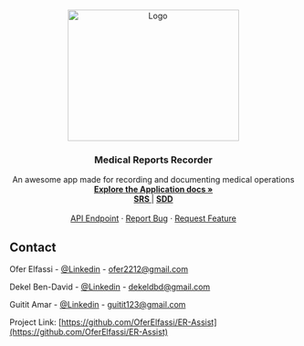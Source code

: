 
<!-- PROJECT LOGO -->
<br />
<p align="center">
  <a href="https://github.com/OferElfassi/ER-Assist">
    <img src="https://user-images.githubusercontent.com/13490629/145025078-56960c6b-9851-4c9f-b117-8261a9b54bd8.PNG" alt="Logo" width="300" height="230">
  </a>

<h3 align="center">Medical Reports Recorder</h3>

  <p align="center">
    An awesome app made for recording and documenting medical operations
    <br />
    <a href="#"><strong>Explore the Application docs »</strong></a>
<br />
    <a href="https://github.com/OferElfassi/blackjack/files/7668481/ER-Assist.SRS.pdf"><strong>SRS </strong></a>|
    <a href="https://github.com/OferElfassi/blackjack/files/7668480/SDD.pdf"><strong>SDD</strong></a>
    <br />
    <br />
    <a href="#">API Endpoint</a>
    ·
    <a href="https://github.com/OferElfassi/ER-Assist/issues">Report Bug</a>
    ·
    <a href="https://github.com/OferElfassi/ER-Assist/pulls">Request Feature</a>
  </p>
</p>





<!-- CONTACT -->
## Contact

Ofer Elfassi - [@Linkedin](https://www.linkedin.com/in/oferelfassi) - ofer2212@gmail.com

Dekel Ben-David - [@Linkedin](https://www.linkedin.com/in/dekel-ben-david) - dekeldbd@gmail.com

Guitit Amar - [@Linkedin](https://www.linkedin.com/in/גיתית-עמר-b960621ba) - guitit123@gmail.com

Project Link: [https://github.com/OferElfassi/ER-Assist](https://github.com/OferElfassi/ER-Assist)



